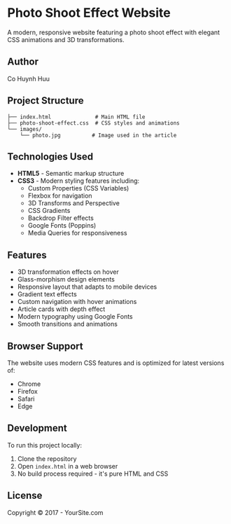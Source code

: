 # Photo Shoot Effect Website

A modern, responsive website featuring a photo shoot effect with elegant CSS animations and 3D transformations.

## Author
Co Huynh Huu

## Project Structure

```
├── index.html              # Main HTML file
├── photo-shoot-effect.css  # CSS styles and animations
└── images/
    └── photo.jpg          # Image used in the article
```

## Technologies Used

- **HTML5** - Semantic markup structure
- **CSS3** - Modern styling features including:
  - Custom Properties (CSS Variables)
  - Flexbox for navigation
  - 3D Transforms and Perspective
  - CSS Gradients
  - Backdrop Filter effects
  - Google Fonts (Poppins)
  - Media Queries for responsiveness

## Features

- 3D transformation effects on hover
- Glass-morphism design elements
- Responsive layout that adapts to mobile devices
- Gradient text effects
- Custom navigation with hover animations
- Article cards with depth effect
- Modern typography using Google Fonts
- Smooth transitions and animations

## Browser Support

The website uses modern CSS features and is optimized for latest versions of:
- Chrome
- Firefox
- Safari
- Edge

## Development

To run this project locally:
1. Clone the repository
2. Open `index.html` in a web browser
3. No build process required - it's pure HTML and CSS

## License

Copyright © 2017 - YourSite.com